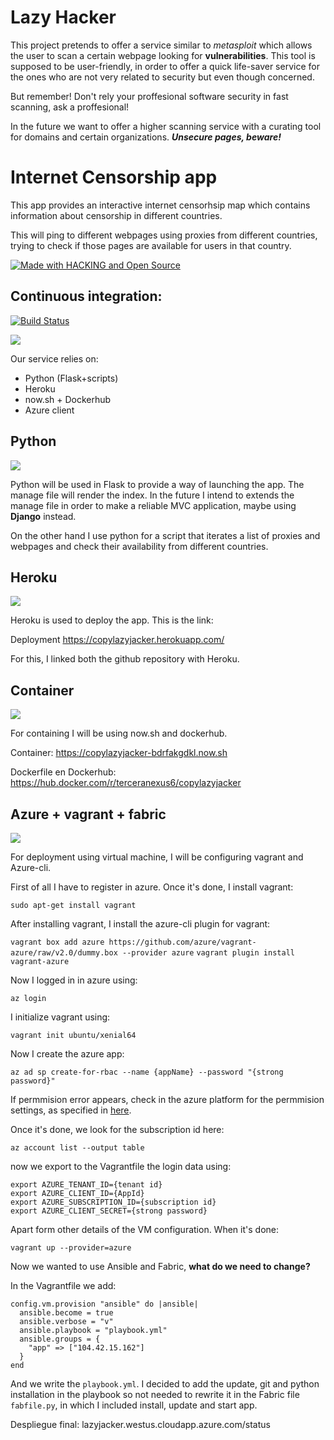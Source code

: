 # Lazy Hacker

This project pretends to offer a service similar to _metasploit_ which allows the user to scan a certain webpage looking for **vulnerabilities**. This tool is supposed to be user-friendly, in order to offer a  quick life-saver service for the ones who are not very related to security but even though concerned.

But remember! Don't rely your proffesional software security in fast scanning, ask a proffesional!

In the future we want to offer a higher scanning service with a curating tool for domains and certain organizations. **_Unsecure pages, beware!_**

# Internet Censorship app

This app provides an interactive internet censorhsip map which contains information about censorship in different countries.

This will ping to different webpages using proxies from different countries, trying to check if those pages are available for users in that country.

[![Made with HACKING and Open Source](https://badges.frapsoft.com/os/v2/open-source.png?v=103)](https://www.gnu.org/licenses/gpl-3.0.en.html)

## Continuous integration:

[![Build Status](https://travis-ci.org/terceranexus6/copylazyjacker.svg?branch=master)](https://travis-ci.org/terceranexus6/copylazyjacker)

![](https://github.com/terceranexus6/copylazyjacker/blob/master/images/photo_2018-01-23_11-18-54.jpg?raw=true)

Our service relies on:

- Python (Flask+scripts)
- Heroku
- now.sh + Dockerhub
- Azure client

## Python

![](https://github.com/terceranexus6/copylazyjacker/blob/master/images/photo_2018-01-23_11-19-02.jpg?raw=true)

Python will be used in Flask to provide a way of launching the app. The manage file will render the index. In the future I intend to extends the manage file in order to make a reliable MVC application, maybe using **Django** instead.

On the other hand I use python for a script that iterates a list of proxies and webpages and check their availability from different countries.

## Heroku

![](https://github.com/terceranexus6/copylazyjacker/blob/master/images/photo_2018-01-23_11-19-07.jpg?raw=true)

Heroku is used to deploy the app. This is the link:

Deployment https://copylazyjacker.herokuapp.com/

For this, I linked both the github repository with Heroku.

## Container

![](https://github.com/terceranexus6/copylazyjacker/blob/master/images/photo_2018-01-23_11-18-32.jpg?raw=true)

For containing I will be using now.sh and dockerhub.

Container: https://copylazyjacker-bdrfakgdkl.now.sh

Dockerfile en Dockerhub: https://hub.docker.com/r/terceranexus6/copylazyjacker

## Azure + vagrant + fabric

![](https://github.com/terceranexus6/copylazyjacker/blob/master/images/photo_2018-01-23_11-18-52.jpg?raw=true)

For deployment using virtual machine, I will be configuring vagrant and Azure-cli.

First of all I have to register in azure. Once it's done, I install vagrant:

`sudo apt-get install vagrant`

After installing vagrant, I install the azure-cli plugin for vagrant:

`vagrant box add azure https://github.com/azure/vagrant-azure/raw/v2.0/dummy.box --provider azure`
`vagrant plugin install vagrant-azure`

Now I logged in in azure using:

`az login`

I initialize vagrant using:

`vagrant init ubuntu/xenial64`

Now I create the azure app:

`az ad sp create-for-rbac --name {appName} --password "{strong password}"`

If permmision error appears, check in the azure platform for the permmision settings, as specified in [here](https://docs.microsoft.com/en-us/azure/azure-resource-manager/resource-group-create-service-principal-portal#required-permissions).

Once it's done, we look for the subscription id here:

`az account list --output table `

now we export to the Vagrantfile the login data using:

```
export AZURE_TENANT_ID={tenant id}
export AZURE_CLIENT_ID={AppId}
export AZURE_SUBSCRIPTION_ID={subscription id}
export AZURE_CLIENT_SECRET={strong password}
```
Apart form other details of the VM configuration. When it's done:

`vagrant up --provider=azure`

Now we wanted to use Ansible and Fabric, **what do we need to change?**

In the Vagrantfile we add:

```
config.vm.provision "ansible" do |ansible|
  ansible.become = true
  ansible.verbose = "v"
  ansible.playbook = "playbook.yml"
  ansible.groups = {
    "app" => ["104.42.15.162"]
  }
end
```

And we write the `playbook.yml`. I decided to add the update, git and python installation in the playbook so not needed to rewrite it in the Fabric file `fabfile.py`, in which I included install, update and start app.



Despliegue final: lazyjacker.westus.cloudapp.azure.com/status
